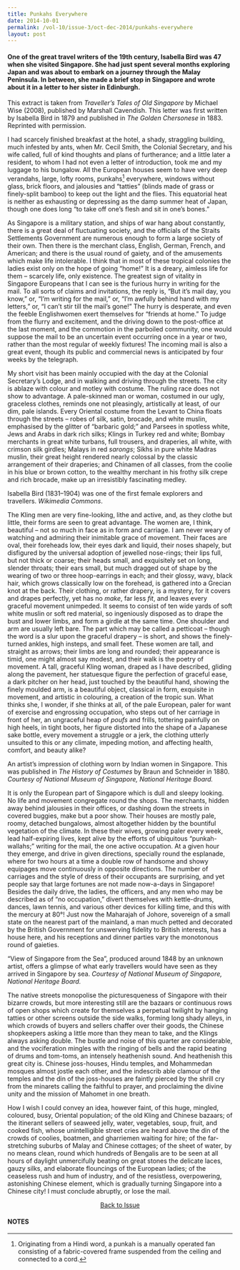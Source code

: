 ```yaml
---
title: Punkahs Everywhere
date: 2014-10-01
permalink: /vol-10/issue-3/oct-dec-2014/punkahs-everywhere
layout: post
---
```

#### One of the great travel writers of the 19th century, Isabella Bird was 47 when she visited Singapore. She had just spent several months exploring Japan and was about to embark on a journey through the Malay Peninsula. In between, she made a brief stop in Singapore and wrote about it in a letter to her sister in Edinburgh.

This extract is taken from <i>Traveller’s Tales of Old Singapore</i> by Michael Wise (2008), published by Marshall Cavendish. This letter was first written by Isabella Bird in 1879 and published in <i>The Golden Chersonese</i> in 1883. Reprinted with permission.

I had scarcely finished breakfast at the hotel, a shady, straggling building, much infested by ants, when Mr. Cecil Smith, the Colonial Secretary, and his wife called, full of kind thoughts and plans of furtherance; and a little later a resident, to whom I had not even a letter of introduction, took me and my luggage to his bungalow. All the European houses seem to have very deep verandahs, large, lofty rooms, punkahs[^1] everywhere, windows without glass, brick floors, and jalousies and “tatties” (blinds made of grass or finely-split bamboo) to keep out the light and the flies. This equatorial heat is neither as exhausting or depressing as the damp summer heat of Japan, though one does long “to take off one’s flesh and sit in one’s bones.”

As Singapore is a military station, and ships of war hang about constantly, there is a great deal of fluctuating society, and the officials of the Straits Settlements Government are numerous enough to form a large society of their own. Then there is the merchant class, English, German, French, and American; and there is the usual round of gaiety, and of the amusements which make life intolerable. I think that in most of these tropical colonies the ladies exist only on the hope of going “home!” It is a dreary, aimless life for them – scarcely life, only existence. The greatest sign of vitality in Singapore Europeans that I can see is the furious hurry in writing for the mail. To all sorts of claims and invitations, the reply is, “But it’s mail day, you know,” or, “I’m writing for the mail,” or, “I’m awfully behind hand with my letters,” or, “I can’t stir till the mail’s gone!” The hurry is desperate, and even the feeble Englishwomen exert themselves for “friends at home.” To judge from the flurry and excitement, and the driving down to the post-office at the last moment, and the commotion in the parboiled community, one would suppose the mail to be an uncertain event occurring once in a year or two, rather than the most regular of weekly fixtures! The incoming mail is also a great event, though its public and commercial news is anticipated by four weeks by the telegraph.

My short visit has been mainly occupied with the day at the Colonial Secretary’s Lodge, and in walking and driving through the streets. The city is ablaze with colour and motley with costume. The ruling race does not show to advantage. A pale-skinned man or woman, costumed in our ugly, graceless clothes, reminds one not pleasingly, artistically at least, of our dim, pale islands. Every Oriental costume from the Levant to China floats through the streets – robes of silk, satin, brocade, and white muslin, emphasised by the glitter of “barbaric gold;” and Parsees in spotless white, Jews and Arabs in dark rich silks; Klings in Turkey red and white; Bombay merchants in great white turbans, full trousers, and draperies, all white, with crimson silk girdles; Malays in red <i>sarongs</i>; Sikhs in pure white Madras muslin, their great height rendered nearly colossal by the classic arrangement of their draperies; and Chinamen of all classes, from the coolie in his blue or brown cotton, to the wealthy merchant in his frothy silk crepe and rich brocade, make up an irresistibly fascinating medley.

Isabella Bird (1831–1904) was one of the first female explorers and travellers. <i>Wikimedia Commons</i>.

The Kling men are very fine-looking, lithe and active, and, as they clothe but little, their forms are seen to great advantage. The women are, I think, beautiful – not so much in face as in form and carriage. I am never weary of watching and admiring their inimitable grace of movement. Their faces are oval, their foreheads low, their eyes dark and liquid, their noses shapely, but disfigured by the universal adoption of jewelled nose-rings; their lips full, but not thick or coarse; their heads small, and exquisitely set on long, slender throats; their ears small, but much dragged out of shape by the wearing of two or three hoop-earrings in each; and their glossy, wavy, black hair, which grows classically low on the forehead, is gathered into a Grecian knot at the back. Their clothing, or rather drapery, is a mystery, for it covers and drapes perfectly, yet has no <i>make</i>, far less <i>fit</i>, and leaves every graceful movement unimpeded. It seems to consist of ten wide yards of soft white muslin or soft red material, so ingeniously disposed as to drape the bust and lower limbs, and form a girdle at the same time. One shoulder and arm are usually left bare. The part which may be called a petticoat – though the word is a slur upon the graceful drapery – is short, and shows the finely-turned ankles, high insteps, and small feet. These women are tall, and straight as arrows; their limbs are long and rounded; their appearance is timid, one might almost say modest, and their walk is the poetry of movement. A tall, graceful Kling woman, draped as I have described, gliding along the pavement, her statuesque figure the perfection of graceful ease, a dark pitcher on her head, just touched by the beautiful hand, showing the finely moulded arm, is a beautiful object, classical in form, exquisite in movement, and artistic in colouring, a creation of the tropic sun. What thinks she, I wonder, if she thinks at all, of the pale European, paler for want of exercise and engrossing occupation, who steps out of her carriage in front of her, an ungraceful heap of <i>poufs</i> and frills, tottering painfully on high heels, in tight boots, her figure distorted into the shape of a Japanese sake bottle, every movement a struggle or a jerk, the clothing utterly unsuited to this or any climate, impeding motion, and affecting health, comfort, and beauty alike?

An artist’s impression of clothing worn by Indian women in Singapore. This was published in <i>The History of Costumes</i> by Braun and Schneider in 1880. <i>Courtesy of National Museum of Singapore, National Heritage Board.</i>

It is only the European part of Singapore which is dull and sleepy looking. No life and movement congregate round the shops. The merchants, hidden away behind jalousies in their offices, or dashing down the streets in covered buggies, make but a poor show. Their houses are mostly pale, roomy, detached bungalows, almost altogether hidden by the bountiful vegetation of the climate. In these their wives, growing paler every week, lead half-expiring lives, kept alive by the efforts of ubiquitous “punkah-wallahs;” writing for the mail, the one active occupation. At a given hour they emerge, and drive in given directions, specially round the esplanade, where for two hours at a time a double row of handsome and showy equipages move continuously in opposite directions. The number of carriages and the style of dress of their occupants are surprising, and yet people say that large fortunes are not made now-a-days in Singapore! Besides the daily drive, the ladies, the officers, and any men who may be described as of “no occupation,” divert themselves with kettle-drums, dances, lawn tennis, and various other devices for killing time, and this with the mercury at 80°! Just now the Maharajah of Johore, sovereign of a small state on the nearest part of the mainland, a man much petted and decorated by the British Government for unswerving fidelity to British interests, has a house here, and his receptions and dinner parties vary the monotonous round of gaieties.

“View of Singapore from the Sea”, produced around 1848 by an unknown artist, offers a glimpse of what early travellers would have seen as they arrived in Singapore by sea. <i>Courtesy of National Museum of Singapore, National Heritage Board.</i>

The native streets monopolise the picturesqueness of Singapore with their bizarre crowds, but more interesting still are the bazaars or continuous rows of open shops which create for themselves a perpetual twilight by hanging tatties or other screens outside the side walks, forming long shady alleys, in which crowds of buyers and sellers chaffer over their goods, the Chinese shopkeepers asking a little more than they mean to take, and the Klings always asking double. The bustle and noise of this quarter are considerable, and the vociferation mingles with the ringing of bells and the rapid beating of drums and tom-toms, an intensely heathenish sound. And heathenish this great city is. Chinese joss-houses, Hindu temples, and Mohammedan mosques almost jostle each other, and the indescrib able clamour of the temples and the din of the joss-houses are faintly pierced by the shrill cry from the minarets calling the faithful to prayer, and proclaiming the divine unity and the mission of Mahomet in one breath.

How I wish I could convey an idea, however faint, of this huge, mingled, coloured, busy, Oriental population; of the old Kling and Chinese bazaars; of the itinerant sellers of seaweed jelly, water, vegetables, soup, fruit, and cooked fish, whose unintelligible street cries are heard above the din of the crowds of coolies, boatmen, and gharriemen waiting for hire; of the far-stretching suburbs of Malay and Chinese cottages; of the sheet of water, by no means clean, round which hundreds of Bengalis are to be seen at all hours of daylight unmercifully beating on great stones the delicate laces, gauzy silks, and elaborate flouncings of the European ladies; of the ceaseless rush and hum of industry, and of the resistless, overpowering, astonishing Chinese element, which is gradually turning Singapore into a Chinese city! I must conclude abruptly, or lose the mail.

<a href="https://biblioasia.nlb.gov.sg/vol-10/issue-3/oct-dec-2014/"><center>Back to Issue</center></a>

#### **NOTES**

[^1]: Originating from a Hindi word, a punkah is a manually operated fan consisting of a fabric-covered frame suspended from the ceiling and connected to a cord.